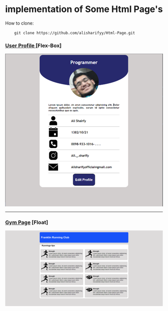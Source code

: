 # implementation of Some Html Page's

How to clone:

        git clone https://github.com/alisharifyy/Html-Page.git
        

### <a href="./User-Profile" >User Profile </a> [Flex-Box]
<img src="./User-Profile/img/demo.png" width="600px">

___

### <a href="./Gym_page" >Gym Page</a> [Float]
<img src='./Gym_page/images/float.png' width="600px">



